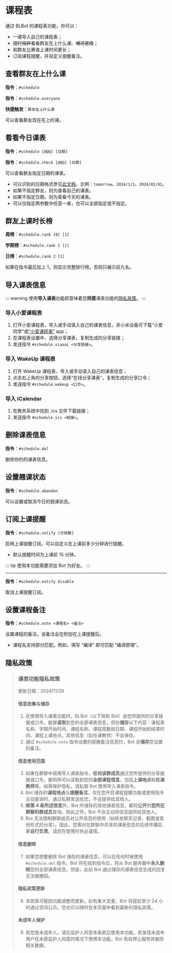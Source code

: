 # 课程表

通过 BLBot 的课程表功能，你可以：

-   一键导入自己的课程表；
-   随时<s>视奸</s>看看群友在上什么课、<s>增进感情</s>；
-   和群友比赛谁上课时间更长；
-   订阅课程提醒，并自定义提醒备注。

## 查看群友在上什么课

**指令**：`#schedule`

**指令**：`#schedule.everyone`

**快捷触发**：`群友在上什么课`

可以查看群友现在在上的课。

## 看看今日课表

**指令**：`#schedule [@QQ] [日期]`

**指令**：`#schedule.check [@QQ] [日期]`

可以查看群友指定日期的课表。

-   可以识别的日期格式参见[此文档](https://www.php.net/manual/zh/datetime.formats.php)。示例：`tomorrow`、`2024/1/1`、`2024/01/01`。
-   如果不指定群友，则为查看自己的课表。
-   如果不指定日期，则为查看今天的课表。
-   可以仅指定两参数中任意一者，也可以全部指定或不指定。

## 群友上课时长榜

**周榜**：`#schedule.rank [0] [1]`

**学期榜**：`#schedule.rank 1 [1]`

**日榜**：`#schedule.rank 2 [1]`

如果在指令最后加上 1，则显示完整排行榜。否则只展示前九名。

## 导入课表信息

::: warning
使用**导入课表**功能即意味着您**同意**课表功能的[隐私政策](#隐私政策)。
:::

### 导入小爱课程表

1. 打开小爱课程表，导入或手动录入自己的课表信息，非小米设备可下载“小爱同学”或[“小爱课程表”](https://zhengy7.lanzoue.com/i9wkK0mx1fhe) app；
2. 在课程表设置中，选择分享课表，复制生成的分享链接；
3. 发送指令 `#schedule.xiaoai <分享链接>`。

### 导入 WakeUp 课程表

1. 打开 WakeUp 课程表，导入或手动录入自己的课表信息；
2. 点击右上角的分享按钮，选择“在线分享课表”，复制生成的分享口令；
3. 发送指令 `#schedule.wakeup <口令>`。

### 导入 iCalendar

1. 在教务系统中找到 .ics 文件下载链接；
2. 发送指令 `#schedule.ics <链接>`。

## 删除课表信息

**指令**：`#schedule.del`

删除你的的课表信息。

## 设置翘课状态

**指令**：`#schedule.abandon`

可以设置或取消今日的翘课状态。

## 订阅上课提醒 <LvBadge lv=3 />

**指令**：`#schedule.notify [分钟数]`

启用上课提醒订阅，可以自定义在上课前多少分钟进行提醒。

-   默认提醒时间为上课前 15 分钟。

::: tip
使用本功能需要添加 Bot 为好友。
:::

---

**指令**：`#schedule.notify disable`

取消上课提醒订阅。

## 设置课程备注

**指令**：`#schedule.note <课程名> <备注>`

设置课程的备注。该备注会在附加在上课提醒后。

-   课程名支持部分匹配。例如，填写 “编译” 即可匹配 “编译原理”。

## 隐私政策

> ### 课表功能隐私政策
>
> 更新日期：2024/11/28
>
> #### 信息收集与储存
>
> 1. 在使用导入课表功能时，BLBot（以下简称 Bot）由您所提供的分享链接或口令，能够**读取**到您的全部课表信息，但仅**储存**以下内容：课程表名称、学期开始时间、课程名称、课程周数和日期、课程开始和结束时间、课程上课地点。其他信息（如任课教师）不会保存。
> 2. 通过 `#schedule.note` 指令设置的提醒备注信息时，Bot 会**储存**您设置的备注。
>
> #### 信息使用范围
>
> 3.  如果在群聊中调用导入课表指令，**任何该群成员**通过您所提供的分享链接或口令，都同样可以读取到您的**全部课程信息**，包括**上课地点**和**任课教师**等。如需保护隐私，请私聊 Bot 使用导入课表指令。
> 4.  Bot 储存的**课程地点**与**提醒备注**，仅在您开启课程提醒功能或使用指令主动查询时，通过私聊发送给您，不会提供给其他人。
> 5.  **除第 4 条所述信息**外，Bot 所储存的其他课表信息，都将**公开**供**您所在群聊的群成员**查询。除此之外，Bot 不会主动将信息提供给其他人。
> 6.  Bot 无法限制群聊成员对公开信息的使用（如转发聊天记录、截图或其他形式的分享）。因此，您需对在群聊中共享的课表信息的后续传播后果**自行负责**。请您在使用时务必谨慎。
>
> #### 信息删除
>
> 7.  如果您想要删除 Bot 储存的课表信息，可以在任何时候使用 `#schedule.del` 指令。Bot 将在收到指令后，将从 Bot 服务器中**永久删除**您的全部课表信息。但是，此前 Bot 通过储存的课表信息生成的回复无法被撤回。
>
> #### 隐私政策更新
>
> 8.  本政策可能因功能调整而更新。如有重大变更，Bot 将提前至少 24 小时通过空间公示。您也可以随时在本页面中看到最新的隐私政策。
>
> #### 未成年人保护
>
> 9.  若您是未成年人，请在监护人同意本条款后使用本功能。若发现未成年用户在未获监护人同意的情况下使用本功能，Bot 有权停止服务并删除相关数据。
